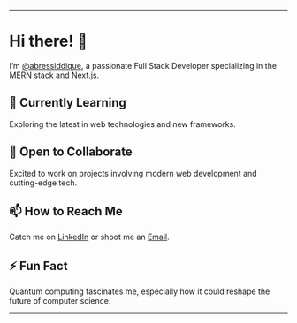 
---



# Hi there! 👋



I’m [@abressiddique](https://portfolio-website-git-master-abressiddiques-projects.vercel.app/), a passionate Full Stack Developer specializing in the MERN stack and Next.js.


## 🌱 Currently Learning

Exploring the latest in web technologies and new frameworks.


## 💞️ Open to Collaborate
Excited to work on projects involving modern web development and cutting-edge tech.

## 📫 How to Reach Me
Catch me on [LinkedIn](https://www.linkedin.com/in/abressiddique) or shoot me an [Email](mailto:abressiddique@gmail.com).


## ⚡ Fun Fact
Quantum computing fascinates me, especially how it could reshape the future of computer science.

---

